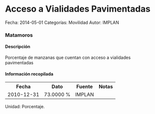 Acceso a Vialidades Pavimentadas
=====

Fecha: 2014-05-01
Categorías: Movilidad
Autor: IMPLAN

### Matamoros

#### Descripción

Porcentaje de manzanas que cuentan con acceso a vialidades pavimentadas

#### Información recopilada

<table class="table table-hover table-bordered">
  <tr><th>Fecha</th><th>Dato</th><th>Fuente</th><th>Notas</th></tr>
  <tr><td>2010-12-31</td><td>73.0000 %</td><td>IMPLAN</td><td></td></tr>
</table>

Unidad: Porcentaje.
